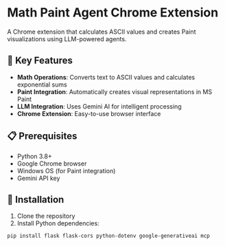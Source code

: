 # Math Paint Agent Chrome Extension

A Chrome extension that calculates ASCII values and creates Paint visualizations using LLM-powered agents.

## 🌟 Key Features

- **Math Operations**: Converts text to ASCII values and calculates exponential sums
- **Paint Integration**: Automatically creates visual representations in MS Paint
- **LLM Integration**: Uses Gemini AI for intelligent processing
- **Chrome Extension**: Easy-to-use browser interface

## 📋 Prerequisites

- Python 3.8+
- Google Chrome browser
- Windows OS (for Paint integration)
- Gemini API key

## 🔧 Installation

1. Clone the repository
2. Install Python dependencies:
```bash
pip install flask flask-cors python-dotenv google-generativeai mcp
```